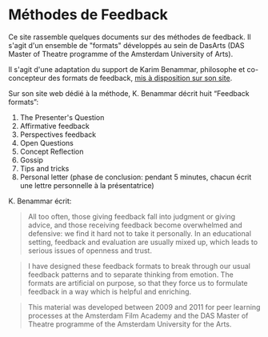 # Méthodes de Feedback

Ce site rassemble quelques documents sur des méthodes de feedback. Il s'agit d'un ensemble de "formats" développés au sein de DasArts (DAS Master of Theatre programme of the Amsterdam University of Arts).

Il s'agit d'une adaptation du support de Karim Benammar, philosophe et co-concepteur des formats de feedback, [mis à disposition sur son site](https://philosophy.teachable.com/p/learning-from-feedback ).

Sur son site web dédié à la méthode, K. Benammar décrit huit “Feedback formats”:

1. The Presenter's Question
2. Affirmative feedback
3. Perspectives feedback
4. Open Questions
5. Concept Reflection
6. Gossip
7. Tips and tricks
8. Personal letter (phase de conclusion: pendant 5 minutes, chacun écrit une lettre personnelle à la présentatrice)

K. Benammar écrit: 

> All too often, those giving feedback fall into judgment or giving advice, and those receiving feedback become overwhelmed and defensive: we find it hard not to take it personally. In an educational setting, feedback and evaluation are usually mixed up, which leads to serious issues of openness and trust.

> I have designed these feedback formats to break through our usual feedback patterns and to separate thinking from emotion. The formats are artificial on purpose, so that they force us to formulate feedback in a way which is helpful and enriching.

> This material was developed between 2009 and 2011 for peer learning processes at the Amsterdam Film Academy and the DAS Master of Theatre programme of the Amsterdam University for the Arts.
